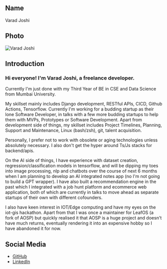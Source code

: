 ## Name
Varad Joshi

## Photo
![Varad Joshi]([https://link-to-your-photo.jpg](https://media.licdn.com/dms/image/D4D03AQFeovFKvemrsQ/profile-displayphoto-shrink_200_200/0/1714494071314?e=1723680000&v=beta&t=n9A40dYa3umSCzVhB69OEiAy48OnJqvl8zr9PLbiGeU))

## Introduction
### Hi everyone! I'm Varad Joshi, a freelance developer. 

Currently I'm just done with my Third Year of BE in CSE and Data Science from Mumbai University. 

My skillset mainly includes Django development, RESTful APIs, CICD, Github Actions, Tensorflow. Currently I'm working for a budding startup as their lone Software Developer, in talks with a few more budding startups to help them with MVPs, Prototypes or Software Development. Apart from development side of things, my skillset includes Project Timelines, Planning, Support and Maintenance, Linux (bash/zsh), git, talent acquisition.

Personally, I prefer not to work with obsolete or aging technologies unless absolutely necessary. I also don't get the hyper around Ts/Js stacks for backend/apis. 

On the AI side of things, I have experience with dataset creation, regression/classification models in tensorflow, and will be dipping my toes into image processing, nlp and chatbots over the course of next 6 months when I am planning to develop an AI integrated notes app (no I'm not going to build a GPT wrapper). I have also built a recommendation engine in the past which I integrated with a job hunt platform and ecommerce web application, both of which are currently in talks to move ahead as separate startups of their own with different cofounders.

I also have keen interest in IOT/Edge computing and have my eyes on the iot-gis hackathon. Apart from that I was once a maintainer for LeafOS (a fork of AOSP) but quickly realised it that AOSP is a huge project and doesn't have much returns, eventually rendering it into an expensive hobby so I have abandoned it for now.

## Social Media
- [GitHub](https://github.com/varad-13)
- [LinkedIn]([https://linkedin.com/in/yourusername](https://www.linkedin.com/in/varad13))
